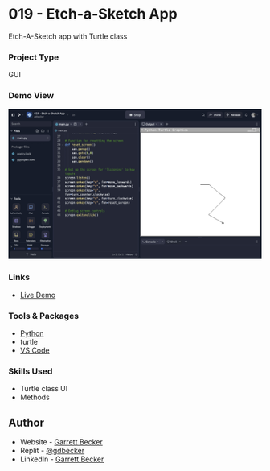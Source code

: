 # 019 - Etch-a-Sketch App

Etch-A-Sketch app with Turtle class

### Project Type

GUI

### Demo View

![](./019-etch-a-sketch-app.jpg)

### Links

- [Live Demo](https://replit.com/@gdbecker/019-Etch-a-Sketch-App)

### Tools & Packages

- [Python](https://www.python.org)
- turtle
- [VS Code](https://code.visualstudio.com)

### Skills Used

- Turtle class UI
- Methods

## Author

- Website - [Garrett Becker]()
- Replit - [@gdbecker](https://replit.com/@gdbecker)
- LinkedIn - [Garrett Becker](https://www.linkedin.com/in/garrett-becker-923b4a106/)